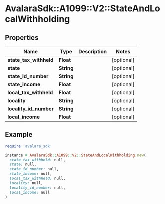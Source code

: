 # AvalaraSdk::A1099::V2::StateAndLocalWithholding

## Properties

| Name | Type | Description | Notes |
| ---- | ---- | ----------- | ----- |
| **state_tax_withheld** | **Float** |  | [optional] |
| **state** | **String** |  | [optional] |
| **state_id_number** | **String** |  | [optional] |
| **state_income** | **Float** |  | [optional] |
| **local_tax_withheld** | **Float** |  | [optional] |
| **locality** | **String** |  | [optional] |
| **locality_id_number** | **String** |  | [optional] |
| **local_income** | **Float** |  | [optional] |

## Example

```ruby
require 'avalara_sdk'

instance = AvalaraSdk::A1099::V2::StateAndLocalWithholding.new(
  state_tax_withheld: null,
  state: null,
  state_id_number: null,
  state_income: null,
  local_tax_withheld: null,
  locality: null,
  locality_id_number: null,
  local_income: null
)
```

